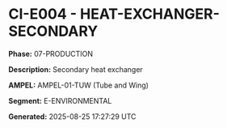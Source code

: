 # CI-E004 - HEAT-EXCHANGER-SECONDARY

**Phase:** 07-PRODUCTION

**Description:** Secondary heat exchanger

**AMPEL:** AMPEL-01-TUW (Tube and Wing)

**Segment:** E-ENVIRONMENTAL

**Generated:** 2025-08-25 17:27:29 UTC
